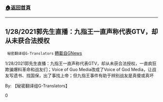 ###  [:house:返回首頁](https://github.com/ourhimalayas/txt)
---

## 1/28/2021郭先生直播：九指王一直声称代表GTV，却从未获合法授权
` 秘密翻译组G-Translators` [轉載自GNews](https://gnews.org/zh-hans/880053/)

1/28/2021郭先生直播：九指王一直声称代表GTV，却从未获合法授权，一直疯狂欺骗爆料革命和战友们；Voice of Guo Media改成了Voice of God Media，让战友写遗书、找国保，出了事找上帝；但九指王事件有助于辨别战友是真傻或真坏

By: 【秘密翻译组G-Translators】

0
